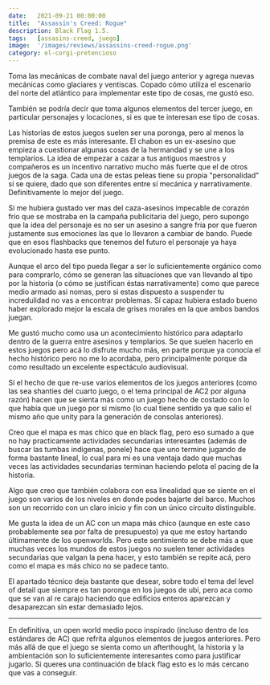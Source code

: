 ```yaml
---
date:   2021-09-21 00:00:00
title:  "Assassin's Creed: Rogue"
description: Black Flag 1.5.
tags:   [assasins-creed, juego]
image:  '/images/reviews/assassins-creed-rogue.png'
category: el-corgi-pretencioso
---
```

Toma las mecánicas de combate naval del juego anterior y agrega nuevas mecánicas como glaciares y ventiscas. Copado cómo utiliza el escenario del norte del atlántico para implementar este tipo de cosas, me gustó eso.
 
También se podría decir que toma algunos elementos del tercer juego, en particular personajes y locaciones, si es que te interesan ese tipo de cosas.
 
Las historias de estos juegos suelen ser una poronga, pero al menos la premisa de este es más interesante. El chabon es un ex-asesino que empieza a cuestionar algunas cosas de la hermandad y se une a los templarios. La idea de empezar a cazar a tus antiguos maestros y compañeros es un incentivo narrativo mucho más fuerte que el de otros juegos de la saga. Cada una de estas peleas tiene su propia "personalidad" si se quiere, dado que son diferentes entre sí mecánica y narrativamente. Definitivamente lo mejor del juego.
 
Si me hubiera gustado ver mas del caza-asesinos impecable de corazón frío que se mostraba en la campaña publicitaria del juego, pero supongo que la idea del personaje es no ser un asesino a sangre fría por que fueron justamente sus emociones las que lo llevaron a cambiar de bando. Puede que en esos flashbacks que tenemos del futuro el personaje ya haya evolucionado hasta ese punto.
 
Aunque el arco del tipo pueda llegar a ser lo suficientemente orgánico como para comprarlo, cómo se generan las situaciones que van llevando al tipo por la historia (o cómo se justifican éstas narrativamente) como que parece medio armado asi nomas, pero si estas dispuesto a suspender tu incredulidad no vas a encontrar problemas. Sí capaz hubiera estado bueno haber explorado mejor la escala de grises morales en la que ambos bandos juegan.
 
Me gustó mucho como usa un acontecimiento histórico para adaptarlo dentro de la guerra entre asesinos y templarios. Se que suelen hacerlo en estos juegos pero acá lo disfrute mucho más, en parte porque ya conocía el hecho histórico pero no me lo acordaba, pero principalmente porque da como resultado un excelente espectáculo audiovisual.
 
Sí el hecho de que re-use varios elementos de los juegos anteriores (como las sea shanties del cuarto juego, o el tema principal de AC2 por alguna razón) hacen que se sienta más como un juego hecho de costado con lo que habia que un juego por si mismo (lo cual tiene sentido ya que salio el mismo año que unity para la generación de consolas anteriores).
 
Creo que el mapa es mas chico que en black flag, pero eso sumado a que no hay practicamente actividades secundarias interesantes (además de buscar las tumbas indígenas, ponele) hace que uno termine jugando de forma bastante lineal, lo cual para mi es una ventaja dado que muchas veces las actividades secundarias terminan haciendo pelota el pacing de la historia.
 
Algo que creo que también colabora con esa linealidad que se siente en el juego son varios de los niveles en donde podes bajarte del barco. Muchos son un recorrido con un claro inicio y fin con un único circuito distinguible.
 
Me gusta la idea de un AC con un mapa más chico (aunque en este caso probablemente sea por falta de presupuesto) ya que me estoy hartando últimamente de los openworlds. Pero este sentimiento se debe más a que muchas veces los mundos de estos juegos no suelen tener actividades secundarias que valgan la pena hacer, y esto también se repite acá, pero como el mapa es más chico no se padece tanto.
 
El apartado técnico deja bastante que desear, sobre todo el tema del level of detail que siempre es tan poronga en los juegos de ubi, pero aca como que se van al re carajo haciendo que edificios enteros aparezcan y desaparezcan sin estar demasiado lejos.
 
<hr>
 
En definitiva, un open world medio poco inspirado (incluso dentro de los estándares de AC) que refrita algunos elementos de juegos anteriores. Pero más allá de que el juego se sienta como un afterthought, la historia y la ambientación son lo suficientemente interesantes como para justificar jugarlo. Si queres una continuación de black flag esto es lo más cercano que vas a conseguir.
